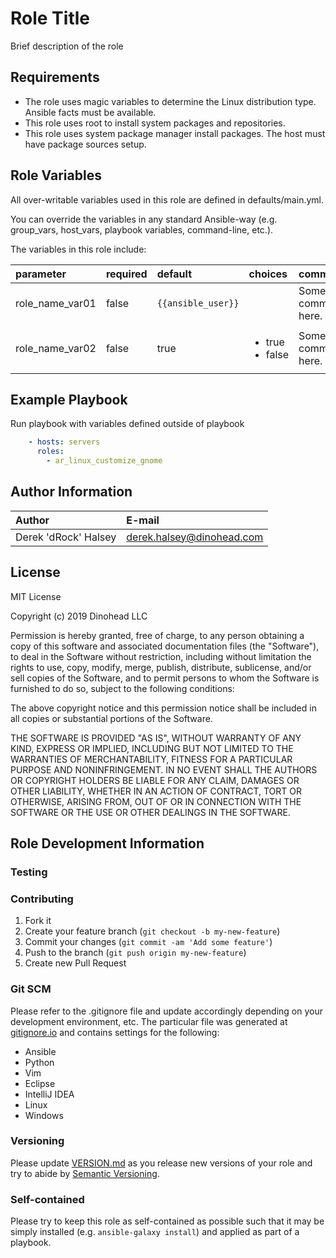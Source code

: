 # Role Title

Brief description of the role

## Requirements

* The role uses magic variables to determine the Linux distribution type. Ansible facts must be available.
* This role uses root to install system packages and repositories.
* This role uses system package manager install packages. The host must have package sources setup.

## Role Variables

All over-writable variables used in this role are defined in defaults/main.yml.

You can override the variables in any standard Ansible-way (e.g. group_vars, host_vars, playbook variables, command-line, etc.).

The variables in this role include:

|parameter      |required|default           |choices                        |comments           |
|:--------------|:-------|:-----------------|:------------------------------|:------------------|
|role_name_var01|false   |`{{ansible_user}}`|                               |Some comments here.|
|role_name_var02|false   |true              |<ul><li>true</li><li>false</li>|Some comments here.|

## Example Playbook

Run playbook with variables defined outside of playbook
```yaml
    - hosts: servers
      roles:
        - ar_linux_customize_gnome
```

## Author Information

|Author              |E-mail                   |
|:-------------------|:------------------------|
|Derek 'dRock' Halsey|derek.halsey@dinohead.com|

## License

MIT License

Copyright (c) 2019 Dinohead LLC

Permission is hereby granted, free of charge, to any person obtaining a copy
of this software and associated documentation files (the "Software"), to deal
in the Software without restriction, including without limitation the rights
to use, copy, modify, merge, publish, distribute, sublicense, and/or sell
copies of the Software, and to permit persons to whom the Software is
furnished to do so, subject to the following conditions:

The above copyright notice and this permission notice shall be included in all
copies or substantial portions of the Software.

THE SOFTWARE IS PROVIDED "AS IS", WITHOUT WARRANTY OF ANY KIND, EXPRESS OR
IMPLIED, INCLUDING BUT NOT LIMITED TO THE WARRANTIES OF MERCHANTABILITY,
FITNESS FOR A PARTICULAR PURPOSE AND NONINFRINGEMENT. IN NO EVENT SHALL THE
AUTHORS OR COPYRIGHT HOLDERS BE LIABLE FOR ANY CLAIM, DAMAGES OR OTHER
LIABILITY, WHETHER IN AN ACTION OF CONTRACT, TORT OR OTHERWISE, ARISING FROM,
OUT OF OR IN CONNECTION WITH THE SOFTWARE OR THE USE OR OTHER DEALINGS IN THE
SOFTWARE.

## Role Development Information

### Testing

### Contributing

1. Fork it
1. Create your feature branch (`git checkout -b my-new-feature`)
1. Commit your changes (`git commit -am 'Add some feature'`)
1. Push to the branch (`git push origin my-new-feature`)
1. Create new Pull Request

### Git SCM
Please refer to the .gitignore file and update accordingly depending on your
development environment, etc.  The particular file was generated at 
[gitignore.io](https://www.gitignore.io/) and contains settings for the following:
  - Ansible
  - Python
  - Vim
  - Eclipse
  - IntelliJ IDEA
  - Linux
  - Windows
  
### Versioning
Please update [VERSION.md](./VERSION.md) as you release new versions of your role and try to
abide by [Semantic Versioning](http://semver.org/spec/v2.0.0.html).

### Self-contained
Please try to keep this role as self-contained as possible such that it may be
simply installed (e.g. `ansible-galaxy install`) and applied as part of a 
playbook.
